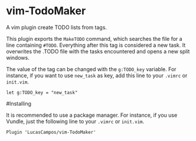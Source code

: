 # vim-TodoMaker
A vim plugin create TODO lists from tags.

This plugin exports the `MakeTODO` command, which searches the file for a line containing `#TODO`. Everything after this tag is considered a new task. It overwrites the .TODO file with the tasks encountered and opens a new split windows.

The value of the tag can be changed with the `g:TODO_key` variable. For instance, if you want to use `new_task` as key, add this line to your `.vimrc` or `init.vim`.

```vim
let g:TODO_key = "new_task"
```

#Installing

It is recommended to use a package manager. For instance, if you use Vundle, just the following line to your `.vimrc` or `init.vim`.

```vim
Plugin 'LucasCampos/vim-TodoMaker'
```
